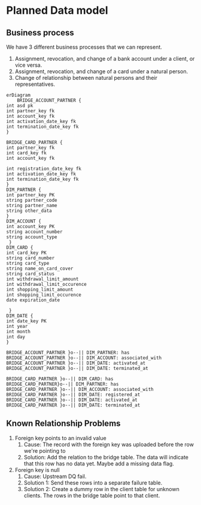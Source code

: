 # Planned Data model

## Business process

We have 3 different business processes that we can represent.
1. Assignment, revocation, and change of a bank account under a client, or vice versa.
2. Assignment, revocation, and change of a card under a natural person.
3. Change of relationship between natural persons and their representatives.

```mermaid
erDiagram
    BRIDGE_ACCOUNT_PARTNER {
int asd pk
int partner_key fk
int account_key fk
int activation_date_key fk
int termination_date_key fk
}

BRIDGE_CARD_PARTNER {
int partner_key fk
int card_key fk
int account_key fk

int registration_date_key fk
int activation_date_key fk
int termination_date_key fk
}
DIM_PARTNER {
int partner_key PK
string partner_code
string partner_name
string other_data
}
DIM_ACCOUNT {
int account_key PK
string account_number
string account_type
 }
DIM_CARD {
int card_key PK
string card_number
string card_type
string name_on_card_cover
string card_status
int withdrawal_limit_amount
int withdrawal_limit_occurence
int shopping_limit_amount
int shopping_limit_occurence
date expiration_date

 }
DIM_DATE {
int date_key PK
int year
int month
int day
}

BRIDGE_ACCOUNT_PARTNER }o--|| DIM_PARTNER: has
BRIDGE_ACCOUNT_PARTNER }o--|| DIM_ACCOUNT: associated_with
BRIDGE_ACCOUNT_PARTNER }o--|| DIM_DATE: activated_at
BRIDGE_ACCOUNT_PARTNER }o--|| DIM_DATE: terminated_at

BRIDGE_CARD_PARTNER }o--|| DIM_CARD: has
BRIDGE_CARD_PARTNER}o--|| DIM_PARTNER: has
BRIDGE_CARD_PARTNER }o--|| DIM_ACCOUNT: associated_with
BRIDGE_CARD_PARTNER }o--|| DIM_DATE: registered_at
BRIDGE_CARD_PARTNER }o--|| DIM_DATE: activated_at
BRIDGE_CARD_PARTNER }o--|| DIM_DATE: terminated_at
```

## Known Relationship Problems

1. Foreign key points to an invalid value
    1. Cause: The record with the foreign key was uploaded before the row we're pointing to
    2. Solution: Add the relation to the bridge table. The data will indicate that this row has no data yet. Maybe add
       a missing data flag.
2. Foreign key is null
   1. Cause: Upstream DQ fail.
   2. Solution 1: Send these rows into a separate failure table.
   3. Solution 2: Create a dummy row in the client table for unknown clients. The rows in the bridge table point to
      that client.